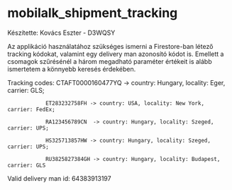 # mobilalk_shipment_tracking

Készítette: Kovács Eszter - D3WQSY

Az applikáció használatához szükséges ismerni a Firestore-ban létező tracking kódokat, valamint egy delivery man azonosító kódot is.
Emellett a csomagok szűrésénél a három megadható paraméter értékeit is alább ismertetem a könnyebb keresés érdekében.

Tracking codes: CTAFT0000160477YQ -> country: Hungary, locality: Eger, carrier: GLS;

                ET283232758FH -> country: USA, locality: New York, carrier: FedEx;
                
                RA123456789CN  -> country: Hungary, locality: Szeged, carrier: UPS;
                
                HS325713857HW -> country: Hungary, locality: Szeged, carrier: UPS;
                
                RU3825827384GH -> country: Hungary, locality: Budapest, carrier: GLS

Valid delivery man id: 64383913197
